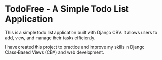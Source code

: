 # TodoFree - A Simple Todo List Application

This is a simple todo list application built with Django CBV. It allows users to add, view, and manage their tasks efficiently.

I have created this project to practice and improve my skills in Django Class-Based Views (CBV) and web development.
